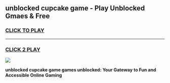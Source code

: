 
## unblocked cupcake game - Play Unblocked Gmaes & Free
<h3>
<a href="https://premium.freeplayer.one?title=unblocked_cupcake_game&ref=19F">CLICK TO PLAY</a></h3>
<hr>

<h3>
<a href="https://premium.freeplayer.one?title=unblocked_cupcake_game&ref=19F">CLICK 2 PLAY</a>
  
</h3>

<a href="https://premium.freeplayer.one?title=unblocked_cupcake_game&ref=19F/"><img src="https://clearcache.store/games.png"></a>


**unblocked cupcake game games unblocked: Your Gateway to Fun and Accessible Online Gaming**

